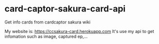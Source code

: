 # card-captor-sakura-card-api
Get info cards from cardcaptor sakura wiki


My website is: https://ccsakura-card.herokuapp.com
It's use my api to get infomation such as image, captured ep,...
